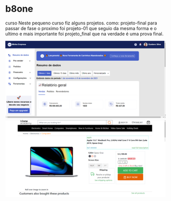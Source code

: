 # b8one
 curso
Neste pequeno curso fiz alguns projetos. como: projeto-final para passar de fase o proximo foi projeto-01 que seguio da mesma forma e o ultimo e mais importante foi projeto_final que na verdade é uma prova final.

<img src="https://github.com/Sergio81alves/b8one/blob/main/img/Prova%20Academi.png"/>

<img src="https://github.com/Sergio81alves/b8one/blob/main/img/Prova.png"/>

